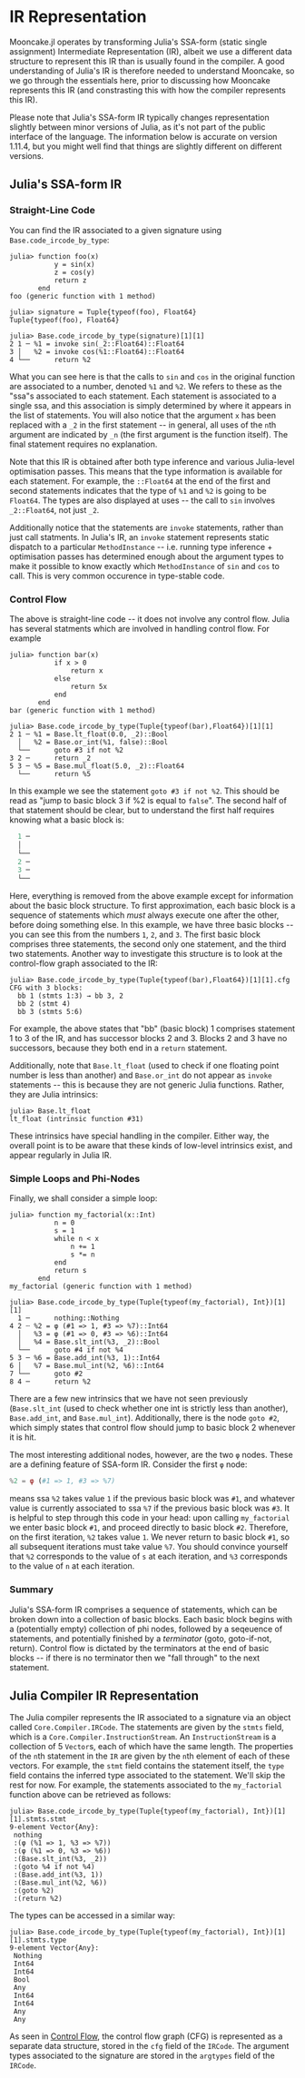 # IR Representation

Mooncake.jl operates by transforming Julia's SSA-form (static single assignment) Intermediate Representation (IR), albeit we use a different data structure to represent this IR than is usually found in the compiler.
A good understanding of Julia's IR is therefore needed to understand Mooncake, so we go through the essentials here, prior to discussing how Mooncake represents this IR (and constrasting this with how the compiler represents this IR).

Please note that Julia's SSA-form IR typically changes representation slightly between minor versions of Julia, as it's not part of the public interface of the language.
The information below is accurate on version 1.11.4, but you might well find that things are slightly different on different versions.

## Julia's SSA-form IR

### Straight-Line Code

You can find the IR associated to a given signature using `Base.code_ircode_by_type`:
```jldoctest
julia> function foo(x)
           y = sin(x)
           z = cos(y)
           return z
       end
foo (generic function with 1 method)

julia> signature = Tuple{typeof(foo), Float64}
Tuple{typeof(foo), Float64}

julia> Base.code_ircode_by_type(signature)[1][1]
2 1 ─ %1 = invoke sin(_2::Float64)::Float64
3 │   %2 = invoke cos(%1::Float64)::Float64
4 └──      return %2
```

What you can see here is that the calls to `sin` and `cos` in the original function are associated to a number, denoted `%1` and `%2`. We refers to these as the "ssa"s associated to each statement.
Each statement is associated to a single ssa, and this association is simply determined by where it appears in the list of statements.
You will also notice that the argument `x` has been replaced with a `_2` in the first statement -- in general, all uses of the `n`th argument are indicated by `_n` (the first argument is the function itself).
The final statement requires no explanation.

Note that this IR is obtained after both type inference and various Julia-level optimisation passes.
This means that the type information is available for each statement.
For example, the `::Float64` at the end of the first and second statements indicates that the type of `%1` and `%2` is going to be `Float64`.
The types are also displayed at uses -- the call to `sin` involves `_2::Float64`, not just `_2`.

Additionally notice that the statements are `invoke` statements, rather than just call statments.
In Julia's IR, an `invoke` statement represents static dispatch to a particular `MethodInstance` -- i.e. running type inference + optimisation passes has determined enough about the argument types to make it possible to know exactly which `MethodInstance` of `sin` and `cos` to call.
This is very common occurence in type-stable code.

### Control Flow

The above is straight-line code -- it does not involve any control flow.
Julia has several statments which are involved in handling control flow.
For example
```jldoctest bar
julia> function bar(x)
           if x > 0
               return x
           else
               return 5x
           end
       end
bar (generic function with 1 method)

julia> Base.code_ircode_by_type(Tuple{typeof(bar),Float64})[1][1]
2 1 ─ %1 = Base.lt_float(0.0, _2)::Bool
  │   %2 = Base.or_int(%1, false)::Bool
  └──      goto #3 if not %2
3 2 ─      return _2
5 3 ─ %5 = Base.mul_float(5.0, _2)::Float64
  └──      return %5
```
In this example we see the statement `goto #3 if not %2`.
This should be read as "jump to basic block 3 if %2 is equal to `false`".
The second half of that statement should be clear, but to understand the first half requires knowing what a basic block is:
```julia
  1 ─
  │  
  └──
  2 ─
  3 ─
  └──
```
Here, everything is removed from the above example except for information about the basic block structure.
To first approximation, each basic block is a sequence of statements which _must_ always execute one after the other, before doing something else.
In this example, we have three basic blocks -- you can see this from the numbers `1`, `2`, and `3`.
The first basic block comprises three statements, the second only one statement, and the third two statements.
Another way to investigate this structure is to look at the control-flow graph associated to the IR:
```jldoctest bar
julia> Base.code_ircode_by_type(Tuple{typeof(bar),Float64})[1][1].cfg
CFG with 3 blocks:
  bb 1 (stmts 1:3) → bb 3, 2
  bb 2 (stmt 4)
  bb 3 (stmts 5:6)
```
For example, the above states that "bb" (basic block) 1 comprises statement 1 to 3 of the IR, and has successor blocks 2 and 3.
Blocks 2 and 3 have no successors, because they both end in a `return` statement.

Additionally, note that `Base.lt_float` (used to check if one floating point number is less than another) and `Base.or_int` do not appear as `invoke` statements -- this is because they are not generic Julia functions.
Rather, they are Julia intrinsics:
```jldoctest
julia> Base.lt_float
lt_float (intrinsic function #31)
```
These intrinsics have special handling in the compiler.
Either way, the overall point is to be aware that these kinds of low-level intrinsics exist, and appear regularly in Julia IR.

### Simple Loops and Phi-Nodes

Finally, we shall consider a simple loop:
```jldoctest my_factorial
julia> function my_factorial(x::Int)
           n = 0
           s = 1
           while n < x
               n += 1
               s *= n
           end
           return s
       end
my_factorial (generic function with 1 method)

julia> Base.code_ircode_by_type(Tuple{typeof(my_factorial), Int})[1][1]
  1 ─      nothing::Nothing
4 2 ┄ %2 = φ (#1 => 1, #3 => %7)::Int64
  │   %3 = φ (#1 => 0, #3 => %6)::Int64
  │   %4 = Base.slt_int(%3, _2)::Bool
  └──      goto #4 if not %4
5 3 ─ %6 = Base.add_int(%3, 1)::Int64
6 │   %7 = Base.mul_int(%2, %6)::Int64
7 └──      goto #2
8 4 ─      return %2
```
There are a few new intrinsics that we have not seen previously (`Base.slt_int` (used to check whether one int is strictly less than another), `Base.add_int`, and `Base.mul_int`).
Additionally, there is the node `goto #2`, which simply states that control flow should jump to basic block 2 whenever it is hit.

The most interesting additional nodes, however, are the two `φ` nodes.
These are a defining feature of SSA-form IR. Consider the first `φ` node:
```julia
%2 = φ (#1 => 1, #3 => %7)
```
means ssa `%2` takes value `1` if the previous basic block was `#1`, and whatever value is currently associated to ssa `%7` if the previous basic block was `#3`.
It is helpful to step through this code in your head: upon calling `my_factorial` we enter basic block `#1`, and proceed directly to basic block `#2`.
Therefore, on the first iteration, `%2` takes value `1`. We never return to basic block `#1`, so all subsequent iterations must take value `%7`.
You should convince yourself that `%2` corresponds to the value of `s` at each iteration, and `%3` corresponds to the value of `n` at each iteration.


### Summary

Julia's SSA-form IR comprises a sequence of statements, which can be broken down into a collection of basic blocks.
Each basic block begins with a (potentially empty) collection of phi nodes, followed by a seqeuence of statements, and potentially finished by a _terminator_ (goto, goto-if-not, return).
Control flow is dictated by the terminators at the end of basic blocks -- if there is no terminator then we "fall through" to the next statement.

## Julia Compiler IR Representation

The Julia compiler represents the IR associated to a signature via an object called `Core.Compiler.IRCode`.
The statements are given by the `stmts` field, which is a `Core.Compiler.InstructionStream`.
An `InstructionStream` is a collection of 5 `Vector`s, each of which have the same length.
The properties of the `n`th statement in the `IR` are given by the `n`th element of each of these vectors.
For example, the `stmt` field contains the statement itself, the `type` field contains the inferred type associated to the statement.
We'll skip the rest for now.
For example, the statements associated to the `my_factorial` function above can be retrieved as follows:
```jldoctest my_factorial
julia> Base.code_ircode_by_type(Tuple{typeof(my_factorial), Int})[1][1].stmts.stmt
9-element Vector{Any}:
 nothing
 :(φ (%1 => 1, %3 => %7))
 :(φ (%1 => 0, %3 => %6))
 :(Base.slt_int(%3, _2))
 :(goto %4 if not %4)
 :(Base.add_int(%3, 1))
 :(Base.mul_int(%2, %6))
 :(goto %2)
 :(return %2)
```
The types can be accessed in a similar way:
```jldoctest my_factorial
julia> Base.code_ircode_by_type(Tuple{typeof(my_factorial), Int})[1][1].stmts.type
9-element Vector{Any}:
 Nothing
 Int64
 Int64
 Bool
 Any
 Int64
 Int64
 Any
 Any
```

As seen in [Control Flow](@ref), the control flow graph (CFG) is represented as a separate data structure, stored in the `cfg` field of the `IRCode`.
The argument types associated to the signature are stored in the `argtypes` field of the `IRCode`.





